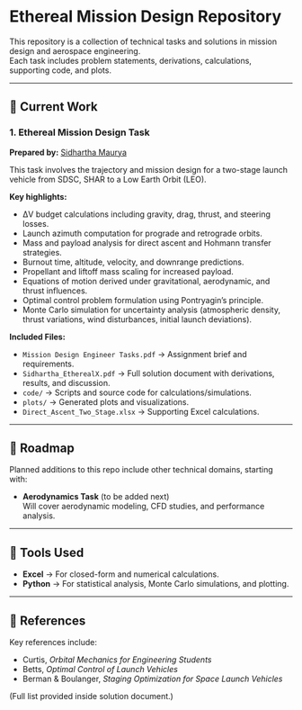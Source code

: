 # Ethereal Mission Design Repository

This repository is a collection of technical tasks and solutions in mission design and aerospace engineering.  
Each task includes problem statements, derivations, calculations, supporting code, and plots.

---

## 📂 Current Work

### 1. Ethereal Mission Design Task
**Prepared by:** [Sidhartha Maurya ](https://github.com/msidhartha10)

This task involves the trajectory and mission design for a two-stage launch vehicle from SDSC, SHAR to a Low Earth Orbit (LEO).  

**Key highlights:**
- ΔV budget calculations including gravity, drag, thrust, and steering losses.
- Launch azimuth computation for prograde and retrograde orbits.
- Mass and payload analysis for direct ascent and Hohmann transfer strategies.
- Burnout time, altitude, velocity, and downrange predictions.
- Propellant and liftoff mass scaling for increased payload.
- Equations of motion derived under gravitational, aerodynamic, and thrust influences.
- Optimal control problem formulation using Pontryagin’s principle.
- Monte Carlo simulation for uncertainty analysis (atmospheric density, thrust variations, wind disturbances, initial launch deviations).

**Included Files:**
- `Mission Design Engineer Tasks.pdf` → Assignment brief and requirements.  
- `Sidhartha_EtherealX.pdf` → Full solution document with derivations, results, and discussion.  
- `code/` → Scripts and source code for calculations/simulations.  
- `plots/` → Generated plots and visualizations.  
- `Direct_Ascent_Two_Stage.xlsx` → Supporting Excel calculations.  

---

## 🚀 Roadmap

Planned additions to this repo include other technical domains, starting with:

- **Aerodynamics Task** (to be added next)  
  Will cover aerodynamic modeling, CFD studies, and performance analysis.

---

## 🔧 Tools Used
- **Excel** → For closed-form and numerical calculations.  
- **Python** → For statistical analysis, Monte Carlo simulations, and plotting.  

---

## 📑 References
Key references include:
- Curtis, *Orbital Mechanics for Engineering Students*  
- Betts, *Optimal Control of Launch Vehicles*  
- Berman & Boulanger, *Staging Optimization for Space Launch Vehicles*  

(Full list provided inside solution document.)
